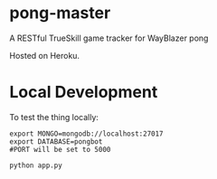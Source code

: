 # pong-master
A RESTful TrueSkill game tracker for WayBlazer pong

Hosted on Heroku.

# Local Development
To test the thing locally:

```
export MONGO=mongodb://localhost:27017
export DATABASE=pongbot
#PORT will be set to 5000

python app.py
```
